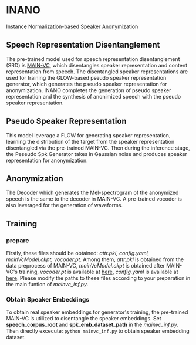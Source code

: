 # INANO
Instance Normalization-based Speaker Anonymization  

## Speech Representation Disentanglement
The pre-trained model used for speech representation disentanglement (SRD) is [MAIN-VC](https://github.com/PecholaL/MAIN-VC), which disentangles speaker representation and content representation from speech. The disentangled speaker representations are used for training the GLOW-based pseudo speaker representation generator, which generates the pseudo speaker representation for anonymization. INANO completes the generation of pseudo speaker representation and the synthesis of anonimized speech with the pseudo speaker representation.  

## Pseudo Speaker Representation
This model leverage a FLOW for generating speaker representation, learning the distribution of the target from the speaker representation disentangled via the pre-trained MAIN-VC. Then during the inference stage, the Peseudo Spk Generator takes in Gaussian noise and produces speaker representation for anonymization.

## Anonymization
The Decoder which generates the Mel-spectrogram of the anonymized speech is the same to the decoder in MAIN-VC. A pre-trained vocoder is also leveraged for the generation of waveforms.

## Training
### prepare
Firstly, these files should be obtained: *attr.pkl, config.yaml, mainVcModel.ckpt, vocoder.pt*. Among them, *attr.pkl* is obtained from the data preprocess of MAIN-VC, *mainVcModel.ckpt* is obtained after MAIN-VC's training, *vocoder.pt* is available at [here](https://drive.google.com/file/d/1r0exien35ddN303dtYdCriHwDxVSFY_7/view?usp=sharing), *config.yaml* is available at [here](https://github.com/PecholaL/MAIN-VC/blob/main/config.yaml). Please modify the paths to these files according to your preparation in the main funtion of *mainvc_inf.py*. 

### Obtain Speaker Embeddings
To obtain real speaker embeddings for generator's training, the pre-trained MAIN-VC is utilized to disentangle the speaker embeddings. Set **speech_corpus_root** and **spk_emb_dataset_path** in the *mainvc_inf.py*. Then directly excecute:
```python mainvc_inf.py```
to obtain speaker embedding dataset.